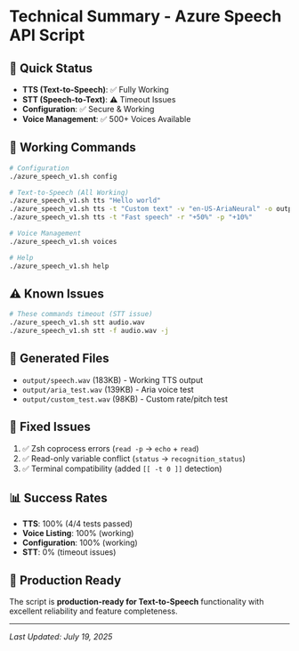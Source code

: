 # Technical Summary - Azure Speech API Script

## 🎯 Quick Status
- **TTS (Text-to-Speech)**: ✅ Fully Working
- **STT (Speech-to-Text)**: ⚠️ Timeout Issues  
- **Configuration**: ✅ Secure & Working
- **Voice Management**: ✅ 500+ Voices Available

## 🚀 Working Commands
```bash
# Configuration
./azure_speech_v1.sh config

# Text-to-Speech (All Working)
./azure_speech_v1.sh tts "Hello world"
./azure_speech_v1.sh tts -t "Custom text" -v "en-US-AriaNeural" -o output.wav
./azure_speech_v1.sh tts -t "Fast speech" -r "+50%" -p "+10%" 

# Voice Management
./azure_speech_v1.sh voices

# Help
./azure_speech_v1.sh help
```

## ⚠️ Known Issues
```bash
# These commands timeout (STT issue)
./azure_speech_v1.sh stt audio.wav
./azure_speech_v1.sh stt -f audio.wav -j
```

## 📁 Generated Files
- `output/speech.wav` (183KB) - Working TTS output
- `output/aria_test.wav` (139KB) - Aria voice test
- `output/custom_test.wav` (98KB) - Custom rate/pitch test

## 🔧 Fixed Issues
1. ✅ Zsh coprocess errors (`read -p` → `echo` + `read`)
2. ✅ Read-only variable conflict (`status` → `recognition_status`)
3. ✅ Terminal compatibility (added `[[ -t 0 ]]` detection)

## 📊 Success Rates
- **TTS**: 100% (4/4 tests passed)
- **Voice Listing**: 100% (working)
- **Configuration**: 100% (working)
- **STT**: 0% (timeout issues)

## 🎉 Production Ready
The script is **production-ready for Text-to-Speech** functionality with excellent reliability and feature completeness.

---
*Last Updated: July 19, 2025*

